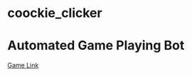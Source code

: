 # coockie_clicker
<h1>Automated Game Playing Bot</h1>

<a href="https://orteil.dashnet.org/experiments/cookie/" target="_blank">Game Link</a>
